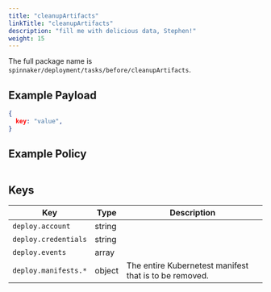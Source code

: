 ```yaml
---
title: "cleanupArtifacts"
linkTitle: "cleanupArtifacts"
description: "fill me with delicious data, Stephen!"
weight: 15
---
```


The full package name is `spinnaker/deployment/tasks/before/cleanupArtifacts`.

## Example Payload

```json
{
  key: "value",
}
```

## Example Policy

```rego

```

## Keys


| Key                                                          | Type    | Description                                              |
|--------------------------------------------------------------|---------|----------------------------------------------------------|
| `deploy.account`                                             | string  |
| `deploy.credentials`                                         | string  |
| `deploy.events`                                              | array   |
| `deploy.manifests.*`                                         | object  | The entire Kubernetest manifest that is to be removed.   |